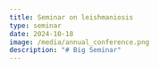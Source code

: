 ```yaml
---
title: Seminar on leishmaniosis
type: seminar
date: 2024-10-18
image: /media/annual_conference.png
description: "# Big Seminar"
---
```

